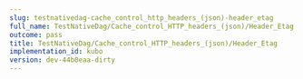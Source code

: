 ```yaml
---
slug: testnativedag-cache_control_http_headers_(json)-header_etag
full_name: TestNativeDag/Cache_control_HTTP_headers_(json)/Header_Etag
outcome: pass
title: TestNativeDag/Cache_control_HTTP_headers_(json)/Header_Etag
implementation_id: kubo
version: dev-44b0eaa-dirty
---
```


